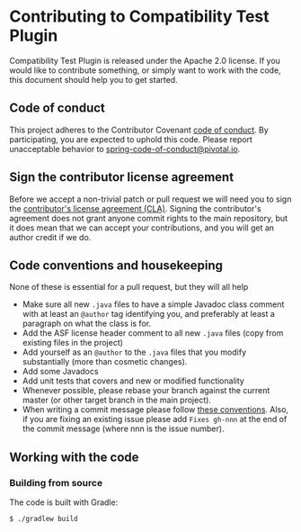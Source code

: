 # Contributing to Compatibility Test Plugin

Compatibility Test Plugin is released under the Apache 2.0 license. If you would like
to contribute something, or simply want to work with the code, this document should help
you to get started.

## Code of conduct

This project adheres to the Contributor Covenant [code of conduct][1]. By participating,
you are expected to uphold this code. Please report unacceptable behavior to
spring-code-of-conduct@pivotal.io.

## Sign the contributor license agreement

Before we accept a non-trivial patch or pull request we will need you to sign the
[contributor's license agreement (CLA)][2]. Signing the contributor's agreement does not
grant anyone commit rights to the main repository, but it does mean that we can accept
your contributions, and you will get an author credit if we do.


## Code conventions and housekeeping

None of these is essential for a pull request, but they will all help

- Make sure all new `.java` files to have a simple Javadoc class comment with at least an
  `@author` tag identifying you, and preferably at least a paragraph on what the class is
  for.
- Add the ASF license header comment to all new `.java` files (copy from existing files
  in the project)
- Add yourself as an `@author` to the `.java` files that you modify substantially (more
  than cosmetic changes).
- Add some Javadocs
- Add unit tests that covers and new or modified functionality
- Whenever possible, please rebase your branch against the current master (or other
  target branch in the main project).
- When writing a commit message please follow [these conventions][3]. Also, if you are
  fixing an existing issue please add `Fixes gh-nnn` at the end of the commit message
  (where nnn is the issue number).

## Working with the code

### Building from source

The code is built with Gradle:

```
$ ./gradlew build
```

[1]: CODE_OF_CONDUCT.md
[2]: https://cla.pivotal.io/sign/spring
[3]: https://tbaggery.com/2008/04/19/a-note-about-git-commit-messages.html